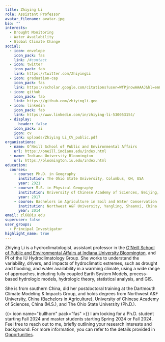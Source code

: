 ```yaml
---
title: Zhiying Li
role: Assistant Professor
avatar_filename: avatar.jpg
bio: ""
interests:
  - Drought Monitoring
  - Water Availability
  - Global Climate Change
social:
  - icon: envelope
    icon_pack: fas
    link: /#contact
  - icon: twitter
    icon_pack: fab
    link: https://twitter.com/ZhiyingLi
  - icon: graduation-cap
    icon_pack: fas
    link: https://scholar.google.com/citations?user=WfPjnowAAAAJ&hl=en&oi=ao
  - icon: github
    icon_pack: fab
    link: https://github.com/zhiyingli-geo
  - icon: linkedin
    icon_pack: fab
    link: https://www.linkedin.com/in/zhiying-li-530053154/
  - display:
      header: false
    icon_pack: ai
    icon: cv
    link: uploads/Zhiying Li_CV_public.pdf
organizations:
  - name: O’Neill School of Public and Environmental Affairs
    url: https://oneill.indiana.edu/index.html
  - name: Indiana University Bloomington
    url: https://bloomington.iu.edu/index.html
education:
  courses:
    - course: Ph.D. in Geography
      institution: The Ohio State University, Columbus, OH, USA
      year: 2021
    - course: M.S. in Physical Geography
      institution: University of Chinese Academy of Sciences, Beijing, China
      year: 2017
    - course: Bachelors in Agriculture in Soil and Water Conservation
      institution: Northwest A&F University, Yangling, Shaanxi, China
      year: 2014
email: zl68@iu.edu
superuser: false
user_groups:
  - Principal Investigator
highlight_name: true
---
```

Zhiying Li is a hydroclimatologist, assistant professor in the [O’Neill School of Public and Environmental Affairs at Indiana University Bloomington](https://oneill.indiana.edu/faculty-research/directory/profiles/faculty/full-time/li-zhiying.html), and PI of the IU Hydroclimatology Group. She works to understand the variability, drivers, and impacts of hydroclimatic extremes, such as drought and flooding, and water availability in a warming climate, using a wide range of approaches, including fully coupled Earth System Models, process-based hydrologic models, hydrologic theory, statistical analysis, and GIS.

She is from southern China, did her postdoctoral training at the Dartmouth Climate Modeling & Impacts Group, and holds degrees from Northwest A&F University, China (Bachelors in Agriculture), University of Chinese Academy of Sciences, China (M.S.), and The Ohio State University (Ph.D.).

{{< icon name="bullhorn" pack="fas" >}} I am looking for a Ph.D. student starting Fall 2024 and master students starting Spring 2024 or Fall 2024. Feel free to reach out to me, briefly outlining your research interests and background. For more information, you can refer to the details provided in [Opportunities](/#WorkingWithMe).